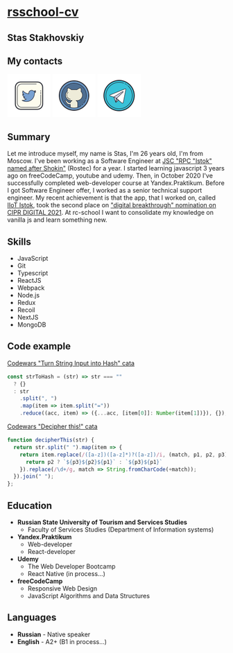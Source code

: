 # [rsschool-cv](https://prysya.github.io/rsschool-cv/cv)

## Stas Stakhovskiy

## My contacts

[![Twitter](https://raw.githubusercontent.com/prysya/prysya/main/icons/icons8-twitter.png)](https://twitter.com/prysya_webdev)
[![Github](https://raw.githubusercontent.com/prysya/prysya/main/icons/icons8-github.png)](https://github.com/prysya)
[![Telegram](https://raw.githubusercontent.com/prysya/prysya/main/icons/icons8-telegram.png)](https://t.me/prysya_webdev)

## Summary

Let me introduce myself, my name is Stas, I'm 26 years old, I'm from Moscow. I've been working as a Software Engineer 
at <a href="http://istokmw.ru/">JSC "RPC "Istok" named after Shokin"</a> (Rostec) for a year. I started learning 
javascript 3 years ago on freeCodeCamp, youtube and udemy. Then, in October 2020 I've successfully completed 
web-developer course at Yandex.Praktikum. Before I got Software Engineer offer, I worked as a senior technical 
support engineer. My recent achievement is that the app, that I worked on, called [IIoT Istok](http://it.istokmw.ru/iiot/),
took the second place on ["digital breakthrough" nomination on CIPR DIGITAL 2021](https://award.cipr.ru/final-results/).
At rc-school I want to consolidate my knowledge on vanilla js and learn something new.

## Skills

- JavaScript 
- Git 
- Typescript 
- ReactJS 
- Webpack 
- Node.js 
- Redux 
- Recoil 
- NextJS 
- MongoDB

## Code example

[Codewars "Turn String Input into Hash" cata](https://www.codewars.com/kata/52180ce6f626d55cf8000071)

````javascript
const strToHash = (str) => str === ""
  ? {} 
  : str
    .split(", ")
    .map(item => item.split("="))
    .reduce((acc, item) => ({...acc, [item[0]]: Number(item[1])}), {});
````

[Codewars "Decipher this!" cata](https://www.codewars.com/kata/581e014b55f2c52bb00000f8)

````javascript
function decipherThis(str) {
  return str.split(" ").map(item => {
    return item.replace(/([a-z])([a-z]*)?([a-z])/i, (match, p1, p2, p3) => {
      return p2 ? `${p3}${p2}${p1}` : `${p3}${p1}`
    }).replace(/\d+/g, match => String.fromCharCode(+match));
  }).join(" ");
}; 
````

## Education

* **Russian State University of Tourism and Services Studies**
  * Faculty of Services Studies (Department of Information systems)
* **Yandex.Praktikum**
  * Web-developer
  * React-developer
* **Udemy**
  * The Web Developer Bootcamp
  * React Native (in process...)
* **freeCodeCamp**
  * Responsive Web Design
  * JavaScript Algorithms and Data Structures 

## Languages

* **Russian** - Native speaker
* **English** - A2+ (B1 in process…)
